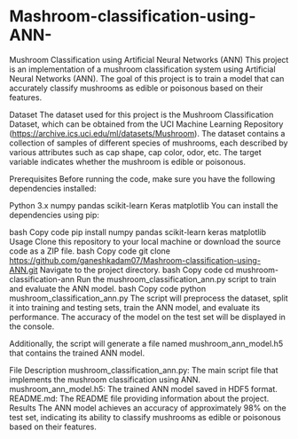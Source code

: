 # Mashroom-classification-using-ANN-

Mushroom Classification using Artificial Neural Networks (ANN)
This project is an implementation of a mushroom classification system using Artificial Neural Networks (ANN). The goal of this project is to train a model that can accurately classify mushrooms as edible or poisonous based on their features.

Dataset
The dataset used for this project is the Mushroom Classification Dataset, which can be obtained from the UCI Machine Learning Repository (https://archive.ics.uci.edu/ml/datasets/Mushroom). The dataset contains a collection of samples of different species of mushrooms, each described by various attributes such as cap shape, cap color, odor, etc. The target variable indicates whether the mushroom is edible or poisonous.

Prerequisites
Before running the code, make sure you have the following dependencies installed:

Python 3.x
numpy
pandas
scikit-learn
Keras
matplotlib
You can install the dependencies using pip:

bash
Copy code
pip install numpy pandas scikit-learn keras matplotlib
Usage
Clone this repository to your local machine or download the source code as a ZIP file.
bash
Copy code
git clone https://github.com/ganeshkadam07/Mashroom-classification-using-ANN.git
Navigate to the project directory.
bash
Copy code
cd mushroom-classification-ann
Run the mushroom_classification_ann.py script to train and evaluate the ANN model.
bash
Copy code
python mushroom_classification_ann.py
The script will preprocess the dataset, split it into training and testing sets, train the ANN model, and evaluate its performance. The accuracy of the model on the test set will be displayed in the console.

Additionally, the script will generate a file named mushroom_ann_model.h5 that contains the trained ANN model.

File Description
mushroom_classification_ann.py: The main script file that implements the mushroom classification using ANN.
mushroom_ann_model.h5: The trained ANN model saved in HDF5 format.
README.md: The README file providing information about the project.
Results
The ANN model achieves an accuracy of approximately 98% on the test set, indicating its ability to classify mushrooms as edible or poisonous based on their features.
